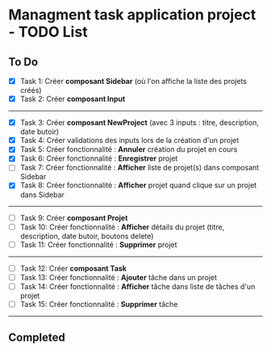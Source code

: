 # Managment task application project - TODO List

## To Do

-   [x] Task 1: Créer **composant Sidebar** (où l'on affiche la liste des
        projets créés)
-   [x] Task 2: Créer **composant Input**

---

-   [x] Task 3: Créer **composant NewProject** (avec 3 inputs : titre,
        description, date butoir)
-   [x] Task 4: Créer validations des inputs lors de la création d'un projet
-   [x] Task 5: Créer fonctionnalité : **Annuler** création du projet en cours
-   [x] Task 6: Créer fonctionnalité : **Enregistrer** projet
-   [ ] Task 7: Créer fonctionnalité : **Afficher** liste de projet(s) dans
        composant Sidebar
-   [x] Task 8: Créer fonctionnalité : **Afficher** projet quand clique sur un
        projet dans Sidebar

---

-   [ ] Task 9: Créer **composant Projet**
-   [ ] Task 10: Créer fonctionnalité : **Afficher** détails du projet (titre,
        description, date butoir, boutons delete)
-   [ ] Task 11: Créer fonctionnalité : **Supprimer** projet

---

-   [ ] Task 12: Créer **composant Task**
-   [ ] Task 13: Créer fonctionnalité : **Ajouter** tâche dans un projet
-   [ ] Task 14: Créer fonctionnalité : **Afficher** tâche dans liste de tâches
        d'un projet
-   [ ] Task 15: Créer fonctionnalité : **Supprimer** tâche

---

## Completed
